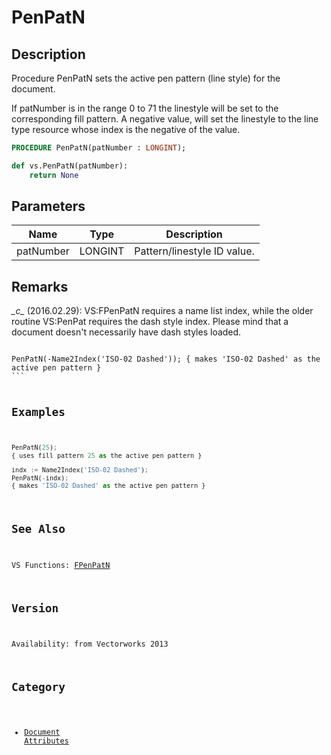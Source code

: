 # PenPatN

## Description
Procedure PenPatN sets the active pen pattern (line style) for the document.

If patNumber is in the range 0 to 71 the linestyle will be set to the corresponding fill pattern. A negative value, will set the linestyle to the line type resource whose index is the negative of the value.

```pascal
PROCEDURE PenPatN(patNumber : LONGINT);
```

```python
def vs.PenPatN(patNumber):
    return None
```

## Parameters
|Name|Type|Description|
|---|---|---|
|patNumber|LONGINT|Pattern/linestyle ID value.|

## Remarks
*\_c\_* (2016.02.29): VS:FPenPatN requires a name list index, while the older routine VS:PenPat requires the dash style index. Please mind that a document doesn't necessarily have dash styles loaded.

<code lang='vs'>
PenPatN(-Name2Index('ISO-02 Dashed')); { makes 'ISO-02 Dashed' as the active pen pattern }
```

## Examples
```python
PenPatN(25);
{ uses fill pattern 25 as the active pen pattern }

indx := Name2Index('ISO-02 Dashed');
PenPatN(-indx);
{ makes 'ISO-02 Dashed' as the active pen pattern }
```

## See Also
VS Functions:
[FPenPatN](FPenPatN.md)

## Version
Availability: from Vectorworks 2013

## Category
* [Document Attributes](../Categories/Document%20Attributes.md)
